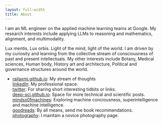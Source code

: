 ```yaml
---
layout: full-width
title: About
---
```


I am an ML engineer on the applied machine learning teams at Google. My research interests include applying LLMs to reasoning and mathematics, alignment, and multimodality.

Lux mentis, Lux orbis. Light of the mind, light of the world.
I am driven by my curiosity and learning from the collective stream of consciousness of past and present intellectuals. My other interests include Botany, Medical sciences, Human body, History art and architecture, Political and governance structures around the world.  

- [rajlaxmi.github.io](https://rajlaxmi.github.io/): My stream of thoughts \
[linkedIn](https://www.linkedin.com/in/rajlaxmisah): My professional space. \
[twitter](https://twitter.com/rajlaxmisah): For sharing short interesting tidbits or links. \
[deep-sci.github.io](https://deep-sci.github.io/): Space for more technical and scientific posts. \
[mindsx0fmachines](https://mindsx0fmachines.substack.com/): Exploring machine conciousness, superintelligence and machine intelligence. \
[goodreads](https://www.goodreads.com/railax): By all means, send me book recommendations. \
[photography](https://www.instagram.com/raila.snapshots/): I maintain a novice photography page.

